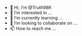 - 👋 Hi, I’m @Truth98K
- 👀 I’m interested in ...
- 🌱 I’m currently learning ...
- 💞️ I’m looking to collaborate on ...
- 📫 How to reach me ...

<!---
Truth98K/Truth98K is a ✨ special ✨ repository because its `README.md` (this file) appears on your GitHub profile.
You can click the Preview link to take a look at your changes.
--->
